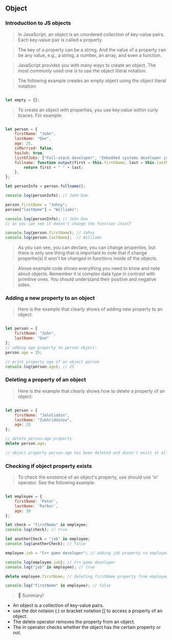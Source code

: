 ## Object

### Introduction to JS objects

> In JavaScript, an object is an unordered collection of key-value pairs. Each key-value pair is called a property.

> The key of a property can be a string. And the value of a property can be any value, e.g., a string, a number, an array, and even a function.

> JavaScript provides you with many ways to create an object. The most commonly used one is to use the object literal notation.

> The following example creates an empty object using the object literal notation:

```js

let empty = {};

```

> To create an object with properties, you use key:value within curly braces. For example:

```js

let person = {
    firstName: "John",
    lastName: "Doe",
    age: 25,
    isMarried: false,
    hasJob: true,
    listOfJobs: ["Full-stack developer", "Embedded systems developer in C", "C++ game developer"],
    fullname: function output(first = this.firstName, last = this.lastName) { 
        return first + " " + last;
    },
};

let personInfo = person.fullname();

console.log(personInfo); // John Doe

person.firstName = "Johny";
person["lastName"] = "Williams";

console.log(personInfo); // John Doe
// as you can see it doesn't change the function itself

console.log(person.firstName); // Johny
console.log(person.lastName);  // Williams

```

> As you can see, you can declare, you can change properties, but there is only one thing that is important to note that if change propertie(s) it won't be changed in functions inside of the objects.

> Above example code shows everything you need to know and note about objects. Remember it is complex data type in contrast with primitive ones. You should understand their positive and negative sides.

### Adding a new property to an object

> Here is the example that clearly shows of adding new property to an object:

```js

let person = {
    firstName: "John",
    lastName: "Doe"
};
// adding age property to person object:
person.age = 25;

// print property age of an object person
console.log(person.age); // 25

```

### Deleting a property of an object

> Here is the example that clearly shows how to delete a property of an object:

```js

let person = {
    firstName: "Jaloliddin",
    lastName: "Zukhriddinov",
    age: 25
};

// delete person.age property
delete person.age;

// object property person.age has been deleted and doesn't exist at all.

```

### Checking if object property exists

> To check the existence of an object's property, use should use 'in' operator. See the following example:

```js

let employee = {
    firstName: 'Peter',
    lastName: 'Parker',
    age: 30
};

let check = "firstName" in employee;
console.log(check); // true

let anotherCheck = "job" in employee;
console.log(anotherCheck); // false

employee.job = "C++ game developer"; // adding job property to employee object

console.log(employee.job); // C++ game developer
console.log("job" in employee); // true

delete employee.firstName; // deleting firstName property from employee object

console.log("firstName" in employee); // false

```

> :memo: Summary!

- An object is a collection of key-value pairs.
- use the dot notaion (.) or bracket notation [] to access a property of an object.
- The delete operator removes the property from an object.
- The in operator checks whether the object has the certain property or not.
